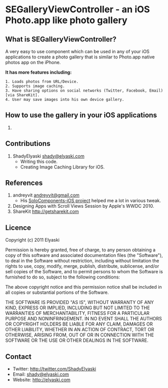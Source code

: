 # SEGalleryViewController - an iOS Photo.app like photo gallery

## What is SEGalleryViewController?

A very easy to use component which can be used in any of your iOS applications to create a photo gallery that is similar to Photo.app native photos app on the iPhone.

**It has more features including:**

    1. Loads photos from URL/Device.
    2. Supports image caching.
    3. Have sharing options on social networks (Twitter, Facebook, Email) [via ShareKit].
    4. User may save images into his own device gallery.


## How to use the gallery in your iOS applications 

1. 

## Contributions 

1. ShadyElyaski <shady@elyaski.com>
	* Writing this code.
	* Creating Image Caching Library for iOS.

## References 

1. andreyvit <andreyvit@gmail.com>
	* His [SoloComponents-iOS project](https://github.com/andreyvit/SoloComponents-iOS) helped me a lot in various tweak.
2. Designing Apps with Scroll Views Session by Apple's WWDC 2010.
3. ShareKit <http://getsharekit.com>

## Licence 

Copyright (c) 2011 Elyaski

Permission is hereby granted, free of charge, to any person obtaining a copy of this software and associated documentation files (the "Software"), to deal in the Software without restriction, including without limitation the rights to use, copy, modify, merge, publish, distribute, sublicense, and/or sell copies of the Software, and to permit persons to whom the Software is furnished to do so, subject to the following conditions:

The above copyright notice and this permission notice shall be included in all copies or substantial portions of the Software.

THE SOFTWARE IS PROVIDED "AS IS", WITHOUT WARRANTY OF ANY KIND, EXPRESS OR IMPLIED, INCLUDING BUT NOT LIMITED TO THE WARRANTIES OF MERCHANTABILITY, FITNESS FOR A PARTICULAR PURPOSE AND NONINFRINGEMENT. IN NO EVENT SHALL THE AUTHORS OR COPYRIGHT HOLDERS BE LIABLE FOR ANY CLAIM, DAMAGES OR OTHER LIABILITY, WHETHER IN AN ACTION OF CONTRACT, TORT OR OTHERWISE, ARISING FROM, OUT OF OR IN CONNECTION WITH THE SOFTWARE OR THE USE OR OTHER DEALINGS IN THE SOFTWARE.

## Contact

* Twitter: http://twitter.com/ShadyElyaski
* Email: shady@elyaski.com
* Website: http://elyaski.com

